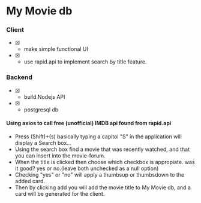 # My Movie db
### Client
- [x] - make simple functional UI
- [x] - use rapid.api to implement search by title feature.
### Backend
- [x] - build Nodejs API
- [x] - postgresql db
#### Using axios to call free (unofficial) IMDB api found from rapid.api
- Press (Shift)+(s) basically typing a capitol "S" in the application will display a Search box...
- Using the search box find a movie that was recently watched, and that you can insert into the movie-forum.
- When the title is clicked then choose which checkbox is appropiate. was it good? yes or no.(leave both unchecked as a null option)
- Checking "yes" or "no" will apply a thumbsup or thumbsdown to the added card.
- Then by clicking add you will add the movie title to My Movie db, and a card will be generated for the client.
